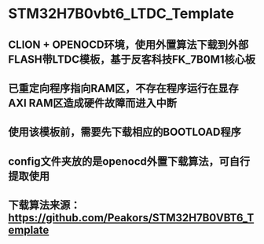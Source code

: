# STM32H7B0vbt6_LTDC_Template
## CLION + OPENOCD环境，使用外置算法下载到外部FLASH带LTDC模板，基于反客科技FK_7B0M1核心板
## 已重定向程序指向RAM区，不存在程序运行在显存AXI RAM区造成硬件故障而进入中断

## 使用该模板前，需要先下载相应的BOOTLOAD程序
## config文件夹放的是openocd外置下载算法，可自行提取使用
## 下载算法来源：https://github.com/Peakors/STM32H7B0VBT6_Template
